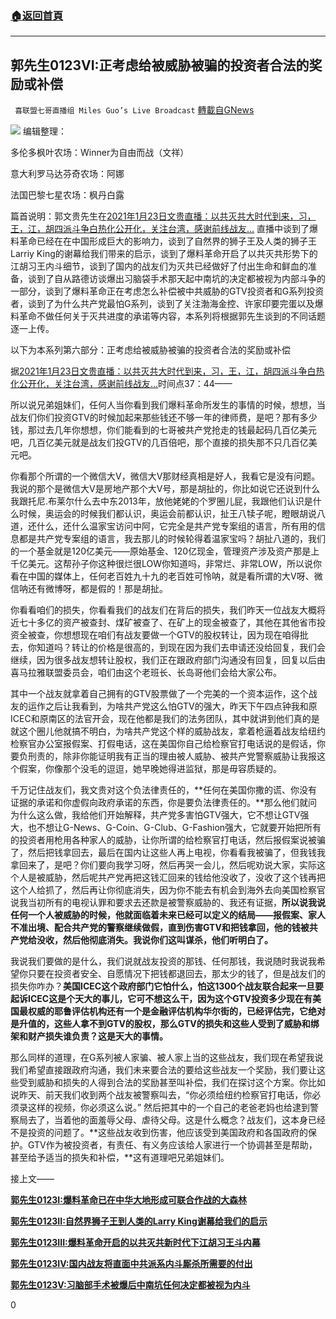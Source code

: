 ###  [:house:返回首頁](https://github.com/ourhimalayas/txt)
---

## 郭先生0123VI:正考虑给被威胁被骗的投资者合法的奖励或补偿
` 喜联盟七哥直播组 Miles Guo’s Live Broadcast` [轉載自GNews](https://gnews.org/zh-hans/801478/)

![]()![](https://gnews.org/wp-content/uploads/2021/01/封面-199.jpg)
编辑整理：

多伦多枫叶农场：Winner为自由而战（文祥）

意大利罗马达芬奇农场：阿娜

法国巴黎七星农场：枫丹白露

篇首说明：郭文贵先生在[2021年1月23日文贵直播：以共灭共大时代到来，习，王，江，胡四派斗争白热化公开化，关注台湾，感谢前线战友…](https://gtv.org/video/id=600c3144dad90a755d55f499) 直播中谈到了爆料革命已经在在中国形成巨大的影响力，谈到了自然界的狮子王及人类的狮子王Larriy King的谢幕给我们带来的启示，谈到了爆料革命开启了以共灭共形势下的江胡习王内斗细节，谈到了国内的战友们为灭共已经做好了付出生命和鲜血的准备，谈到了自从路德访谈爆出习脑袋手术那天起中南坑的决定都被视为内部斗争的一部分，谈到了爆料革命正在考虑怎么补偿被中共威胁的GTV投资者和G系列投资者，谈到了为什么共产党最怕G系列，谈到了关注渤海金控、许家印要完蛋以及爆料革命不做任何关于灭共进度的承诺等内容，本系列将根据郭先生谈到的不同话题逐一上传。

以下为本系列第六部分：正考虑给被威胁被骗的投资者合法的奖励或补偿

据[2021年1月23日文贵直播：以共灭共大时代到来，习，王，江，胡四派斗争白热化公开化，关注台湾，感谢前线战友…](https://gtv.org/video/id=600c3144dad90a755d55f499)时间点37：44——

所以说兄弟姐妹们，任何人当你看到我们爆料革命所发生的事情的时候，想想，当战友们你们投资GTV的时候加起来那些钱还不够一年的律师费，是吧？那有多少钱，那过去几年你想想，你们能看到的七哥被共产党抢走的钱最起码几百亿美元吧，几百亿美元就是战友们投GTV的几百倍吧，那个直接的损失那不只几百亿美元吧。

你看那个所谓的一个微信大V，微信大V那财经真相是好人，我看它是没有问题。我说的那个是微信大V是房地产那个大V号，那是胡扯的，你比如说它还说到什么我跟托尼.布莱尔什么去中东2013年，放他姥姥的个罗圈儿屁，我跟他们认识是什么时候，奥运会的时候我们都认识，奥运会前都认识，扯王八犊子呢，瞪眼胡说八道，还什么，还什么温家宝访问中阿，它完全是共产党专案组的语言，所有用的信息都是共产党专案组的语言，我去那儿的时候轮得着温家宝吗？胡扯八道的，我们的一个基金就是120亿美元——原始基金、120亿现金，管理资产涉及资产那是上千亿美元。这帮孙子你这种很烂很LOW你知道吗，非常烂、非常LOW，所以说你看在中国的媒体上，任何老百姓九十九的老百姓可怜呐，就是看所谓的大V呀、微信呐还有微博呀，都是假的！那是胡扯。

你看看咱们的损失，你看看我们的战友们在背后的损失，我们昨天一位战友大概将近七十多亿的资产被查封、煤矿被查了、在矿上的现金被查了，其他在其他省市投资全被查，你想想现在咱们有战友要做一个GTV的股权转让，因为现在咱得批去，你知道吗？转让的价格是很高的，到现在因为我们去申请还没给回复，我们会继续，因为很多战友想转让股权，我们正在跟政府部门沟通没有回复，回复以后由喜马拉雅联盟委员会，咱们由这个老班长、长岛哥他们会给大家公布。

其中一个战友就拿着自己拥有的GTV股票做了一个完美的一个资本运作，这个战友的运作之后让我看到，为啥共产党这么怕GTV的强大，昨天下午四点钟我和原ICEC和原南区的法官开会，现在他都是我们的法务团队，其中就讲到他们真的是就这个圈儿他就搞不明白，为啥共产党这个样的威胁战友，拿着枪逼着战友给纽约检察官办公室报假案、打假电话，这在美国你自己给检察官打电话说的是假话，你要负刑责的，除非你能证明我有正当的理由被人威胁、被共产党警察威胁让我报这个假案，你像那个没毛的逗逗，她早晚她得进监狱，那是毋容质疑的。

千万记住战友们，我文贵对这个负法律责任的，**任何在美国你撒的谎、你没有证据的承诺和你虚假向政府承诺的东西，你是要负法律责任的。**那么他们就问为什么这么做，我给他们开始解释，共产党多害怕GTV强大，它不想让GTV强大，也不想让G-News、G-Coin、G-Club、G-Fashion强大，它就要开始把所有的投资者用枪用各种家人的威胁，让你所谓的给检察官打电话，然后报假案说被骗了，然后把钱拿回去，最后在国内让这些人再上电视，你看看我被骗了，但我钱我拿回来了，是吧？你们要向我学习呀，然后再哭一会儿，然后呢劝说大家，实际这个人是被威胁，然后呢共产党再把这钱汇回来的钱给他没收了，没收了这个钱再把这个人给抓了，然后再让你彻底消失，因为你不能去有机会到海外去向美国检察官说我当初所有的电视认罪和要求去还款是被警察威胁的、我还有证据，**所以说我说任何一个人被威胁的时候，他就面临着未来已经可以定义的结局——报假案、家人不准出境、配合共产党的警察继续做假，直到伤害GTV和把钱拿回，他的钱被共产党给没收，然后他彻底消失。我说你们这叫谋杀，他们听明白了。**

我说我们要做的是什么，我们说就战友投资的那钱、任何那钱，我说随时我说我希望你只要在投资者安全、自愿情况下把钱都退回去，那太少的钱了，但是战友们的损失你咋办？**美国ICEC这个政府部门它怕什么，怕这1300个战友联合起来一旦要起诉ICEC这是个天大的事儿，它可不想这么干，因为这个GTV投资多少现在有美国最权威的耶鲁评估机构还有一个是金融评估机构华尔街的，已经评估完，它绝对是升值的，这些人拿不到GTV的股权，那么GTV的损失和这些人受到了威胁和绑架和财产损失谁负责？这是天大的事情。**

那么同样的道理，在G系列被人家骗、被人家上当的这些战友，我们现在希望我说我们希望直接跟政府沟通，我们未来要合法的要给这些战友一个奖励，我们要让这些受到威胁和损失的人得到合法的奖励甚至叫补偿，我们在探讨这个方案。你比如说昨天、前天我们收到两个战友被警察叫去，“你必须给纽约检察官打电话，你必须录这样的视频，你必须这么说。” 然后把其中的一个自己的老爸老妈也给逮到警察局去了，当着他的面羞辱父母、虐待父母。这是什么概念？战友们，这本身已经不是投资的问题了。**这些战友收到伤害，他应该受到美国政府和各国政府的保护。GTV作为被投资者，有责任、有义务应该给人家进行一个协调甚至是帮助，甚至给予适当的损失和补偿，**这有道理吧兄弟姐妹们。

接上文——

[**郭先生0123I:爆料革命已在中华大地形成可联合作战的大森林**](https://gnews.org/zh-hans/801091/)

[**郭先生0123II:自然界狮子王到人类的Larry King谢幕给我们的启示**](https://gnews.org/zh-hans/801231/)

[**郭先生0123III:爆料革命开启的以共灭共新时代下江胡习王斗内幕**](https://gnews.org/zh-hans/801282/)

[**郭先生0123IV:国内战友将直面中共派系内斗厮杀所需要的付出**](https://gnews.org/zh-hans/801352/)

[**郭先生0123V:习脑部手术被爆后中南坑任何决定都被视为内斗**](https://gnews.org/zh-hans/801404/)

0
